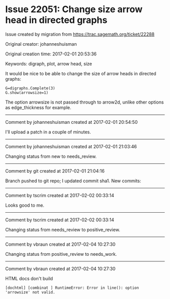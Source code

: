 # Issue 22051: Change size arrow head in directed graphs

Issue created by migration from https://trac.sagemath.org/ticket/22288

Original creator: johanneshuisman

Original creation time: 2017-02-01 20:53:36

Keywords: digraph, plot, arrow head, size

It would be nice to be able to change the size of arrow heads in directed graphs:


```
G=digraphs.Complete(3)
G.show(arrowsize=1)
```


The option arrowsize is not passed through to arrow2d, unlike other options as edge_thickness for example.


---

Comment by johanneshuisman created at 2017-02-01 20:54:50

I'll upload a patch in a couple of minutes.


---

Comment by johanneshuisman created at 2017-02-01 21:03:46

Changing status from new to needs_review.


---

Comment by git created at 2017-02-01 21:04:16

Branch pushed to git repo; I updated commit sha1. New commits:


---

Comment by tscrim created at 2017-02-02 00:33:14

Looks good to me.


---

Comment by tscrim created at 2017-02-02 00:33:14

Changing status from needs_review to positive_review.


---

Comment by vbraun created at 2017-02-04 10:27:30

Changing status from positive_review to needs_work.


---

Comment by vbraun created at 2017-02-04 10:27:30

HTML docs don't build

```
[dochtml] [combinat ] RuntimeError: Error in line(): option 'arrowsize' not valid.
```

